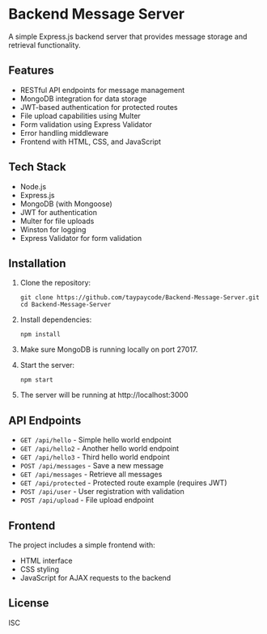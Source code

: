 # Backend Message Server

A simple Express.js backend server that provides message storage and retrieval functionality.

## Features

- RESTful API endpoints for message management
- MongoDB integration for data storage
- JWT-based authentication for protected routes
- File upload capabilities using Multer
- Form validation using Express Validator
- Error handling middleware
- Frontend with HTML, CSS, and JavaScript

## Tech Stack

- Node.js
- Express.js
- MongoDB (with Mongoose)
- JWT for authentication
- Multer for file uploads
- Winston for logging
- Express Validator for form validation

## Installation

1. Clone the repository:
   ```
   git clone https://github.com/taypaycode/Backend-Message-Server.git
   cd Backend-Message-Server
   ```

2. Install dependencies:
   ```
   npm install
   ```

3. Make sure MongoDB is running locally on port 27017.

4. Start the server:
   ```
   npm start
   ```

5. The server will be running at http://localhost:3000

## API Endpoints

- `GET /api/hello` - Simple hello world endpoint
- `GET /api/hello2` - Another hello world endpoint
- `GET /api/hello3` - Third hello world endpoint
- `POST /api/messages` - Save a new message
- `GET /api/messages` - Retrieve all messages
- `GET /api/protected` - Protected route example (requires JWT)
- `POST /api/user` - User registration with validation
- `POST /api/upload` - File upload endpoint

## Frontend

The project includes a simple frontend with:
- HTML interface
- CSS styling
- JavaScript for AJAX requests to the backend

## License

ISC 